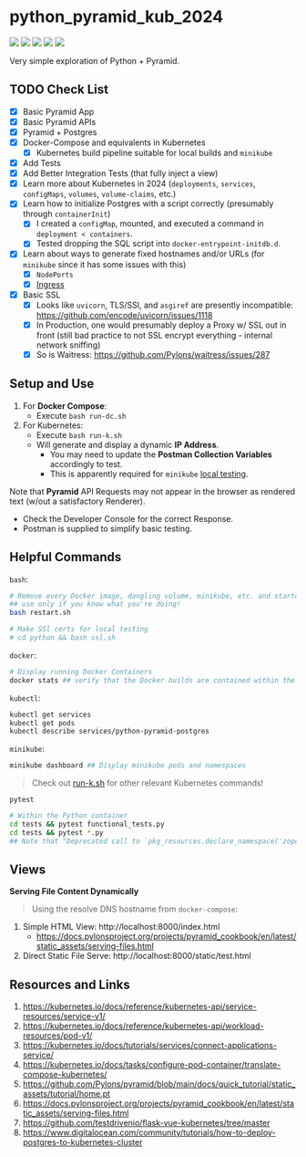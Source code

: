 # python_pyramid_kub_2024

[![](https://img.shields.io/badge/Python-3.13-yellow.svg)](https://www.python.org/downloads/) 
[![](https://img.shields.io/badge/Pyramid-2.0-red.svg)](https://trypyramid.com/) 
[![](https://img.shields.io/badge/Docker-blue.svg)](https://www.docker.com/) 
[![](https://img.shields.io/badge/Kubernetes-purple.svg)](https://kubernetes.io/) 
[![](https://img.shields.io/badge/Postgres-16.2-lightblue.svg)](https://hub.docker.com/_/postgres)

Very simple exploration of Python + Pyramid.

## TODO Check List

- [x] Basic Pyramid App
- [x] Basic Pyramid APIs
- [x] Pyramid + Postgres
- [x] Docker-Compose and equivalents in Kubernetes
  - [X] Kubernetes build pipeline suitable for local builds and `minikube`
- [x] Add Tests
- [x] Add Better Integration Tests (that fully inject a view)
- [x] Learn more about Kubernetes in 2024 (`deployments`, `services`, `configMaps`, `volumes`, `volume-claims`, etc.)
- [x] Learn how to initialize Postgres with a script correctly (presumably through `containerInit`)
  - [x] I created a `configMap`, mounted, and executed a command in `deployment < containers`.
  - [x] Tested dropping the SQL script into `docker-entrypoint-initdb.d`.
- [x] Learn about ways to generate fixed hostnames and/or URLs (for `minikube` since it has some issues with this)
   - [x] `NodePorts`
   - [x] [Ingress](https://minikube.sigs.k8s.io/docs/handbook/addons/ingress-dns/#Windows)
- [x] Basic SSL
  - [x] Looks like `uvicorn`, TLS/SSl, and `asgiref` are presently incompatible: https://github.com/encode/uvicorn/issues/1118
  - [x] In Production, one would presumably deploy a Proxy w/ SSL out in front (still bad practice to not SSL encrypt everything - internal network sniffing)
  - [x] So is Waitress: https://github.com/Pylons/waitress/issues/287

## Setup and Use

1. For **Docker Compose**: 
   * Execute `bash run-dc.sh`
2. For Kubernetes:
   * Execute `bash run-k.sh`
   * Will generate and display a dynamic **IP Address**.
     * You may need to update the **Postman Collection Variables** accordingly to test.
     * This is apparently required for `minikube` [local testing](https://kubernetes.io/docs/tasks/access-application-cluster/create-external-load-balancer/).

Note that **Pyramid** API Requests may not appear in the browser as rendered text (w/out a satisfactory Renderer). 
   * Check the Developer Console for the correct Response.
   * Postman is supplied to simplify basic testing.

## Helpful Commands

`bash`:

```bash
# Remove every Docker image, dangling volume, minikube, etc. and startover
## use only if you know what you're doing!
bash restart.sh 

# Make SSl certs for local testing
# cd python && bash ssl.sh
```

`docker`:

```bash
# Display running Docker Containers
docker stats ## verify that the Docker builds are contained within the Kubernetes environment
```

`kubectl`:

```bash
kubectl get services
kubectl get pods
kubectl describe services/python-pyramid-postgres
```

`minikube`:

```bash
minikube dashboard ## Display minikube pods and namespaces
```

> Check out [run-k.sh](./run-k.sh) for other relevant Kubernetes commands!

`pytest`

```bash
# Within the Python container
cd tests && pytest functional_tests.py
cd tests && pytest *.py 
## Note that "Deprecated call to `pkg_resources.declare_namespace('zope')" is a known Python-wide issue
```

## Views

**Serving File Content Dynamically**

> Using the resolve DNS hostname from `docker-compose`:

1. Simple HTML View: http://localhost:8000/index.html
   * https://docs.pylonsproject.org/projects/pyramid_cookbook/en/latest/static_assets/serving-files.html
2. Direct Static File Serve: http://localhost:8000/static/test.html

## Resources and Links

1. https://kubernetes.io/docs/reference/kubernetes-api/service-resources/service-v1/
2. https://kubernetes.io/docs/reference/kubernetes-api/workload-resources/pod-v1/
3. https://kubernetes.io/docs/tutorials/services/connect-applications-service/
4. https://kubernetes.io/docs/tasks/configure-pod-container/translate-compose-kubernetes/
5. https://github.com/Pylons/pyramid/blob/main/docs/quick_tutorial/static_assets/tutorial/home.pt
6. https://docs.pylonsproject.org/projects/pyramid_cookbook/en/latest/static_assets/serving-files.html
7. https://github.com/testdrivenio/flask-vue-kubernetes/tree/master
8. https://www.digitalocean.com/community/tutorials/how-to-deploy-postgres-to-kubernetes-cluster
